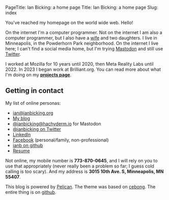 PageTitle: Ian Bicking: a home page
Title: Ian Bicking: a home page
Slug: index

You've reached my homepage on the world wide web. Hello!

On the internet I'm a computer programmer. Not on the internet I am also a computer programmer, but I also have a [wife](http://emilymurphy.com) and two daughters. I live in Minneapolis, in the Powderhorn Park neighborhood. On the internet I live here; I can't find a social media home, but I'm trying [Mastodon](https://hachyderm.io/@ianbicking) and still use [Twitter](https://twitter.com/ianbicking).

I worked at Mozilla for 10 years until 2020, then Meta Reality Labs until 2022. In 2023 I began work at Brilliant.org. You can read more about what I'm doing on my [**projects page**](/projects.html).

## Getting in contact

My list of online personas:

-   [ian@ianbicking.org](mailto:ian@ianbicking.org)
-   [My blog](/blog/)
-   [@ianbicking@hachyderm.io](https://hachyderm.io/@ianbicking) for Mastodon
-   [@ianbicking on Twitter](https://twitter.com/ianbicking)
-   [LinkedIn](http://www.linkedin.com/in/ianbicking)
-   [Facebook](https://www.facebook.com/ianbicking) (personal/family, non-professional)
-   [ianb on github](https://github.com/ianb/)
-   [Resume](/Ian_Bicking_resume.pdf)

Not online, my mobile number is **773-870-0645**, and I will rely on you to use that appropriately (never really been a problem so far; I guess cold calling is too scary). And my address is **3015 10th Ave. S, Minneapolis, MN 55407**.

This blog is powered by [Pelican](http://getpelican.com/). The theme was based on [cebong](http://github.com/getpelican/pelican-themes). The entire thing is on [github](https://github.com/ianb/blog).
